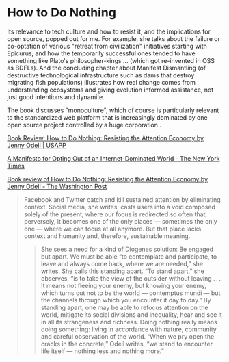 
# How to Do Nothing


Its relevance to tech culture and how to resist it, and the implications for open source, popped out for me. For example, she talks about the failure or co-optation of various "retreat from civilization" initiatives starting with Epicurus, and how the temporarily successful ones tended to have something like Plato's philosopher-kings ... (which got re-invented in OSS as BDFLs).  And the concluding chapter about Manifest Dismantling (of destructive technological infrastructure such as dams that destroy migrating fish populations) illustrates how real change comes from understanding ecosystems and giving evolution informed assistance, not just good intentions and dynamite.

The book discusses "monoculture", which of course is particularly relevant to the standardized web platform that is increasingly dominated by one open source project controlled by a huge corporation .


[Book Review: How to Do Nothing: Resisting the Attention Economy by Jenny Odell | USAPP](https://blogs.lse.ac.uk/usappblog/2020/03/01/book-review-how-to-do-nothing-resisting-the-attention-economy-by-jenny-odell/)

[A Manifesto for Opting Out of an Internet-Dominated World - The New York Times](https://www.nytimes.com/2019/04/30/books/review/jenny-odell-how-to-do-nothing.html)

[Book review of How to Do Nothing: Resisting the Attention Economy by Jenny Odell - The Washington Post](https://www.washingtonpost.com/outlook/our-devices-steal-our-attention-we-need-to-take-it-back/2019/05/10/2a5228a6-41b5-11e9-922c-64d6b7840b82_story.html)
>  Facebook and Twitter catch and kill sustained attention by eliminating context. Social media, she writes, casts users into a void composed solely of the present, where our focus is redirected so often that, perversely, it becomes one of the only places — sometimes the only one — where we can focus at all anymore. But that place lacks context and humanity and, therefore, sustainable meaning.
> >  She sees a need for a kind of Diogenes solution: Be engaged but apart. We must be able “to contemplate and participate, to leave and always come back, where we are needed,” she writes. She calls this standing apart. “To stand apart,” she observes, “is to take the view of the outsider without leaving . . . It means not fleeing your enemy, but knowing your enemy, which turns out not to be the world — contemptus mundi — but the channels through which you encounter it day to day.”
> By standing apart, one may be able to refocus attention on the world, mitigate its social divisions and inequality, hear and see it in all its strangeness and richness. Doing nothing really means doing something: living in accordance with nature, community and careful observation of the world. “When we pry open the cracks in the concrete,” Odell writes, “we stand to encounter life itself — nothing less and nothing more.”
